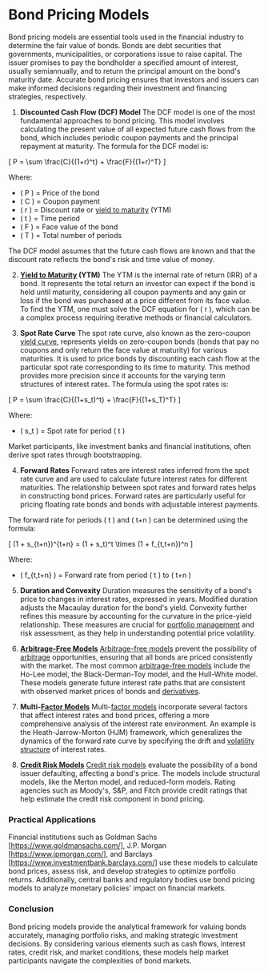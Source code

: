 # Bond Pricing Models

Bond pricing models are essential tools used in the financial industry to determine the fair value of bonds. Bonds are debt securities that governments, municipalities, or corporations issue to raise capital. The issuer promises to pay the bondholder a specified amount of interest, usually semiannually, and to return the principal amount on the bond's maturity date. Accurate bond pricing ensures that investors and issuers can make informed decisions regarding their investment and financing strategies, respectively. 

1. **Discounted Cash Flow (DCF) Model**
The DCF model is one of the most fundamental approaches to bond pricing. This model involves calculating the present value of all expected future cash flows from the bond, which includes periodic coupon payments and the principal repayment at maturity. The formula for the DCF model is:

\[ P = \sum \frac{C}{(1+r)^t} + \frac{F}{(1+r)^T} \]

Where:
- \( P \) = Price of the bond
- \( C \) = Coupon payment
- \( r \) = Discount rate or [yield to maturity](../y/yield_to_maturity.md) (YTM)
- \( t \) = Time period
- \( F \) = Face value of the bond
- \( T \) = Total number of periods

The DCF model assumes that the future cash flows are known and that the discount rate reflects the bond's risk and time value of money.

2. **[Yield to Maturity](../y/yield_to_maturity.md) (YTM)**
The YTM is the internal rate of return (IRR) of a bond. It represents the total return an investor can expect if the bond is held until maturity, considering all coupon payments and any gain or loss if the bond was purchased at a price different from its face value. To find the YTM, one must solve the DCF equation for \( r \), which can be a complex process requiring iterative methods or financial calculators.

3. **Spot Rate Curve**
The spot rate curve, also known as the zero-coupon [yield curve](../y/yield_curve.md), represents yields on zero-coupon bonds (bonds that pay no coupons and only return the face value at maturity) for various maturities. It is used to price bonds by discounting each cash flow at the particular spot rate corresponding to its time to maturity. This method provides more precision since it accounts for the varying term structures of interest rates. The formula using the spot rates is:

\[ P = \sum \frac{C}{(1+s_t)^t} + \frac{F}{(1+s_T)^T} \]

Where:
- \( s_t \) = Spot rate for period \( t \)

Market participants, like investment banks and financial institutions, often derive spot rates through bootstrapping.

4. **Forward Rates**
Forward rates are interest rates inferred from the spot rate curve and are used to calculate future interest rates for different maturities. The relationship between spot rates and forward rates helps in constructing bond prices. Forward rates are particularly useful for pricing floating rate bonds and bonds with adjustable interest payments. 

The forward rate for periods \( t \) and \( t+n \) can be determined using the formula:

\[ (1 + s_{t+n})^{t+n} = (1 + s_t)^t \times (1 + f_{t,t+n})^n \]

Where:
- \( f_{t,t+n} \) = Forward rate from period \( t \) to \( t+n \)

5. **Duration and Convexity**
Duration measures the sensitivity of a bond's price to changes in interest rates, expressed in years. Modified duration adjusts the Macaulay duration for the bond's yield. Convexity further refines this measure by accounting for the curvature in the price-yield relationship. These measures are crucial for [portfolio management](../p/portfolio_management.md) and risk assessment, as they help in understanding potential price volatility.

6. **[Arbitrage-Free Models](../a/arbitrage-free_models.md)**
[Arbitrage-free models](../a/arbitrage-free_models.md) prevent the possibility of [arbitrage](../a/arbitrage.md) opportunities, ensuring that all bonds are priced consistently with the market. The most common [arbitrage-free models](../a/arbitrage-free_models.md) include the Ho-Lee model, the Black-Derman-Toy model, and the Hull-White model. These models generate future interest rate paths that are consistent with observed market prices of bonds and [derivatives](../d/derivatives.md).

7. **Multi-[Factor Models](../f/factor_models.md)**
Multi-[factor models](../f/factor_models.md) incorporate several factors that affect interest rates and bond prices, offering a more comprehensive analysis of the interest rate environment. An example is the Heath-Jarrow-Morton (HJM) framework, which generalizes the dynamics of the forward rate curve by specifying the drift and [volatility structure](../v/volatility_structure.md) of interest rates.

8. **[Credit Risk Models](../c/credit_risk_models.md)**
[Credit risk models](../c/credit_risk_models.md) evaluate the possibility of a bond issuer defaulting, affecting a bond's price. The models include structural models, like the Merton model, and reduced-form models. Rating agencies such as Moody's, S&P, and Fitch provide credit ratings that help estimate the credit risk component in bond pricing.

### Practical Applications

Financial institutions such as Goldman Sachs [https://www.goldmansachs.com/], J.P. Morgan [https://www.jpmorgan.com/], and Barclays [https://www.investmentbank.barclays.com/] use these models to calculate bond prices, assess risk, and develop strategies to optimize portfolio returns. Additionally, central banks and regulatory bodies use bond pricing models to analyze monetary policies' impact on financial markets.

### Conclusion

Bond pricing models provide the analytical framework for valuing bonds accurately, managing portfolio risks, and making strategic investment decisions. By considering various elements such as cash flows, interest rates, credit risk, and market conditions, these models help market participants navigate the complexities of bond markets.